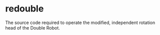 # redouble
The source code required to operate the modified, independent rotation head of the Double Robot.
